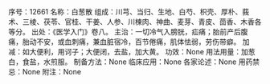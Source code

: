 序号：12661
名称：白葱散
组成：川芎、当归、生地、白芍、枳壳、厚朴、莪术、三棱、茯苓、官桂、干姜、人参、川楝肉、神曲、麦芽、青皮、茴香、木香各等分。
出处：《医学入门》卷八。
主治：一切冷气入膀胱，疝痛；胎前产后腹痛，胎动不安，或血刺痛，兼血脏宿冷，百节倦痛，肌体怯弱，劳伤带癖。
加减：如大便利，用诃子；大便闭，去盐，加大黄。
功效：None
用法用量：加葱白，食盐，水煎服。
制备方法：None
临床应用：None
各家论述：None
用药禁忌：None
附注：None
